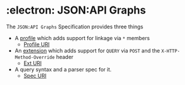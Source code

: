 # :electron: JSON:API Graphs

The `JSON:API Graphs` Specification provides three things

- A [profile](https://jsonapi.org/format/1.2/#profile-rules) which adds support for linkage via `*` members
  - [Profile URI](./src/profile-references.md)
- An [extension](https://jsonapi.org/format/1.2/#extension-rules) which adds support for `QUERY` via `POST` and the `X-HTTP-Method-Override` header
  - [Ext URI](./src/ext-query.md)
- A query syntax and a parser spec for it.
  - [Spec URI](./src/spec-query-parser.md)
